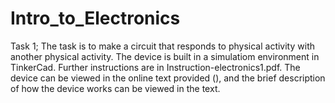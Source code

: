 # Intro_to_Electronics
Task 1; The task is to make a circuit that responds to physical activity with another physical activity. The device is built in a simulatiom environment in TinkerCad. Further instructions are in Instruction-electronics1.pdf. The device can be viewed in the online text provided (), and the brief description of how the device works can be viewed in the text.
